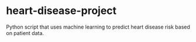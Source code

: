 # heart-disease-project
Python script that uses machine learning to predict heart disease risk based on patient data.
